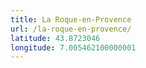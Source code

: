 ```yaml
---
title: La Roque-en-Provence
url: /la-roque-en-provence/
latitude: 43.8723046
longitude: 7.005462100000001
---
```

